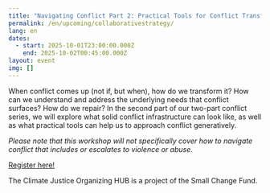 ```yaml
---
title: "Navigating Conflict Part 2: Practical Tools for Conflict Transformation"
permalink: /en/upcoming/collaborativestrategy/
lang: en
dates:
  - start: 2025-10-01T23:00:00.000Z
    end: 2025-10-02T00:45:00.000Z
layout: event
img: []
---
```

When conflict comes up (not if, but when), how do we transform it? How can we understand and address the underlying needs that conflict surfaces? How do we repair? In the second part of our two-part conflict series, we will explore what solid conflict infrastructure can look like, as well as what practical tools can help us to approach conflict generatively.

*Please note that this workshop will not specifically cover how to navigate conflict that includes or escalates to violence or abuse.* 

[R﻿egister here!](https://us02web.zoom.us/meeting/register/8uO3kpFuTUiFAtBlj9EOow)

T﻿he Climate Justice Organizing HUB is a project of the Small Change Fund.
